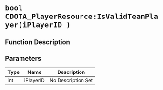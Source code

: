 # `bool CDOTA_PlayerResource:IsValidTeamPlayer(iPlayerID )`
## Function Description

## Parameters
Type|Name|Description
--|--|--
int|iPlayerID|No Description Set
